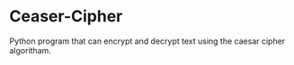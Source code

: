 # Ceaser-Cipher
Python program that can encrypt and decrypt text using the caesar cipher algoritham.
